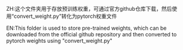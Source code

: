 ZH:这个文件夹用于存放预训练权重，可通过官方github仓库下载，然后使用“convert_weight.py”转化为pytorch权重文件

EN:This folder is used to store pre-trained weights, which can be downloaded from the official github repository and then converted to pytorch weights using "convert_weight.py"
